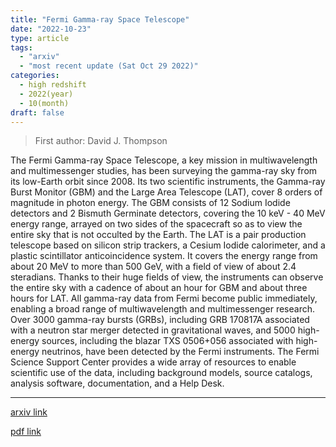 ```yaml
---
title: "Fermi Gamma-ray Space Telescope"
date: "2022-10-23"
type: article
tags:
  - "arxiv"
  - "most recent update (Sat Oct 29 2022)"
categories:
  - high redshift
  - 2022(year)
  - 10(month)
draft: false
---
```


> First author: David J. Thompson

 The Fermi Gamma-ray Space Telescope, a key mission in multiwavelength and
multimessenger studies, has been surveying the gamma-ray sky from its low-Earth
orbit since 2008. Its two scientific instruments, the Gamma-ray Burst Monitor
(GBM) and the Large Area Telescope (LAT), cover 8 orders of magnitude in photon
energy. The GBM consists of 12 Sodium Iodide detectors and 2 Bismuth Germinate
detectors, covering the 10 keV - 40 MeV energy range, arrayed on two sides of
the spacecraft so as to view the entire sky that is not occulted by the Earth.
The LAT is a pair production telescope based on silicon strip trackers, a
Cesium Iodide calorimeter, and a plastic scintillator anticoincidence system.
It covers the energy range from about 20 MeV to more than 500 GeV, with a field
of view of about 2.4 steradians. Thanks to their huge fields of view, the
instruments can observe the entire sky with a cadence of about an hour for GBM
and about three hours for LAT. All gamma-ray data from Fermi become public
immediately, enabling a broad range of multiwavelength and multimessenger
research. Over 3000 gamma-ray bursts (GRBs), including GRB 170817A associated
with a neutron star merger detected in gravitational waves, and 5000
high-energy sources, including the blazar TXS 0506+056 associated with
high-energy neutrinos, have been detected by the Fermi instruments. The Fermi
Science Support Center provides a wide array of resources to enable scientific
use of the data, including background models, source catalogs, analysis
software, documentation, and a Help Desk.

---
[arxiv link](http://arxiv.org/abs/2210.12875v1)

[pdf link](http://arxiv.org/pdf/2210.12875v1)